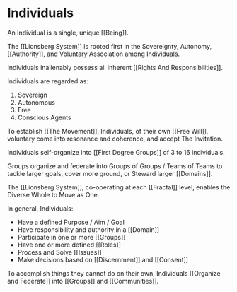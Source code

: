 # Individuals

An Individual is a single, unique [[Being]]. 

The [[Lionsberg System]] is rooted first in the Sovereignty, Autonomy, [[Authority]], and Voluntary Association among Individuals. 

Individuals inalienably possess all inherent [[Rights And Responsibilities]].  

Individuals are regarded as: 

1. Sovereign  
2. Autonomous  
3. Free  
4. Conscious Agents  

To establish [[The Movement]], Individuals, of their own [[Free Will]], voluntary come into resonance and coherence, and accept The Invitation. 

Individuals self-organize into [[First Degree Groups]] of 3 to 16 individuals. 

Groups organize and federate into Groups of Groups / Teams of Teams to tackle larger goals, cover more ground, or Steward larger [[Domains]]. 

The [[Lionsberg System]], co-operating at each [[Fractal]] level, enables the Diverse Whole to Move as One. 

In general, Individuals: 

- Have a defined Purpose / Aim / Goal  
- Have responsibility and authority in a [[Domain]]  
- Participate in one or more [[Groups]]  
- Have one or more defined [[Roles]]  
- Process and Solve [[Issues]]  
- Make decisions based on [[Discernment]] and [[Consent]]   

To accomplish things they cannot do on their own, Individuals [[Organize and Federate]] into [[Groups]] and [[Communities]].   

